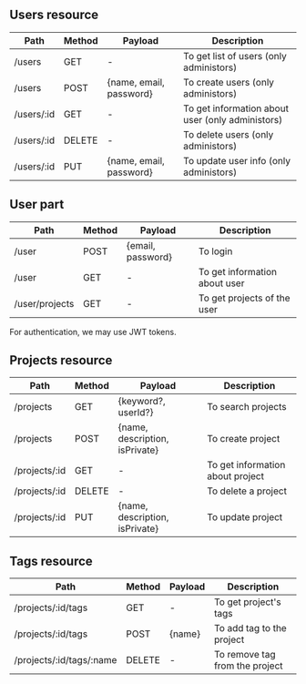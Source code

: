 ## Users resource
Path | Method | Payload | Description
--|--|--|--
/users | GET | - | To get list of users (only administors)
/users | POST | {name, email, password} | To create users (only administors)
/users/:id | GET | - | To get information about user (only administors)
/users/:id | DELETE | - | To delete users (only administors)
/users/:id | PUT | {name, email, password} | To update user info (only administors)


## User part
Path | Method | Payload | Description
--|--|--|--
/user | POST | {email, password} | To login
/user | GET | - | To get information about user
/user/projects | GET | - | To get projects of the user
For authentication, we may use JWT tokens.


## Projects resource
Path | Method | Payload | Description
--|--|--|--
/projects | GET | {keyword?, userId?} | To search projects
/projects | POST | {name, description, isPrivate} | To create project
/projects/:id | GET | - | To get information about project
/projects/:id | DELETE | - | To delete a project
/projects/:id | PUT | {name, description, isPrivate} | To update project


## Tags resource
Path | Method | Payload | Description
--|--|--|--
/projects/:id/tags | GET | - | To get project's tags
/projects/:id/tags | POST | {name} | To add tag to the project
/projects/:id/tags/:name | DELETE | - | To remove tag from the project
